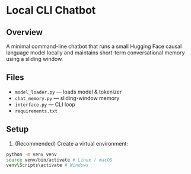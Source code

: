 # Local CLI Chatbot


## Overview
A minimal command-line chatbot that runs a small Hugging Face causal language model locally and maintains short-term conversational memory using a sliding window.


## Files
- `model_loader.py` — loads model & tokenizer
- `chat_memory.py` — sliding-window memory
- `interface.py` — CLI loop
- `requirements.txt`


## Setup
1. (Recommended) Create a virtual environment:


```bash
python -m venv venv
source venv/bin/activate # Linux / macOS
venv\Scripts\activate # Windows
